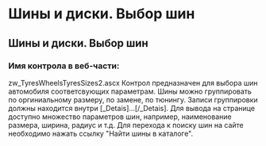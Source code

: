 ﻿---
description: 2.4.7
---
# Шины и диски. Выбор шин
## Шины и диски. Выбор шин
### Имя контрола в веб-части: 
zw_TyresWheelsTyresSizes2.ascx
Контрол предназначен для выбора шин автомобиля соответсвующих параметрам.
Шины можно группировать по оргиниальному размеру, по замене, по тюнингу. Записи группировки должны находится внутри [_Detais]...[/_Detais]. 
Для вывода на странице доступно множество параметров шин, например, наименование размера, ширина, радиус и т.д.
Для перехода к поиску шин на сайте необходимо нажать ссылку "Найти шины в каталоге".
